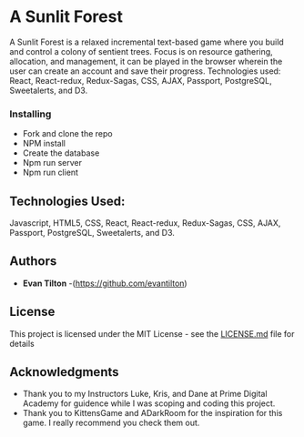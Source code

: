 # A Sunlit Forest

A Sunlit Forest is a relaxed incremental text-based game where you build and control a colony of sentient trees.
Focus is on resource gathering, allocation, and management, it can be played in the browser wherein the user can create an account and save their progress.
Technologies used: React, React-redux, Redux-Sagas, CSS, AJAX, Passport, PostgreSQL, Sweetalerts, and D3.

### Installing
* Fork and clone the repo
* NPM install 
* Create the database 
* Npm run server
* Npm run client


## Technologies Used:

Javascript, HTML5, CSS, React, React-redux, Redux-Sagas, CSS, AJAX, Passport, PostgreSQL, Sweetalerts, and D3.


## Authors

* **Evan Tilton** -(https://github.com/evantilton)

## License

This project is licensed under the MIT License - see the [LICENSE.md](LICENSE.md) file for details

## Acknowledgments

* Thank you to my Instructors Luke, Kris, and Dane at Prime Digital Academy for guidence while I was scoping and coding this project.
* Thank you to KittensGame and ADarkRoom for the inspiration for this game.  I really recommend you check them out.